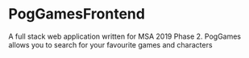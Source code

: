 # PogGamesFrontend

A full stack web application written for MSA 2019 Phase 2. PogGames allows you to search for your favourite games and characters